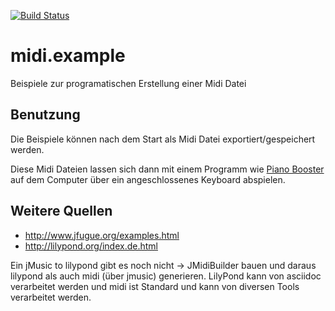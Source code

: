 [![Build Status](https://travis-ci.org/FunThomas424242/midi.example.svg?branch=master)](https://travis-ci.org/FunThomas424242/midi.example)

# midi.example
Beispiele zur programatischen Erstellung einer Midi Datei

## Benutzung

Die Beispiele können nach dem Start als Midi Datei exportiert/gespeichert werden.

Diese Midi Dateien lassen sich dann mit einem Programm wie 
[Piano Booster](http://pianobooster.sourceforge.net/)
auf dem Computer über ein angeschlossenes Keyboard abspielen. 



## Weitere Quellen

* http://www.jfugue.org/examples.html
* http://lilypond.org/index.de.html

Ein jMusic to lilypond gibt es noch nicht -> JMidiBuilder bauen und daraus lilypond als auch midi (über jmusic) generieren. 
LilyPond kann von asciidoc verarbeitet werden und midi ist Standard und kann von diversen Tools verarbeitet werden.
 